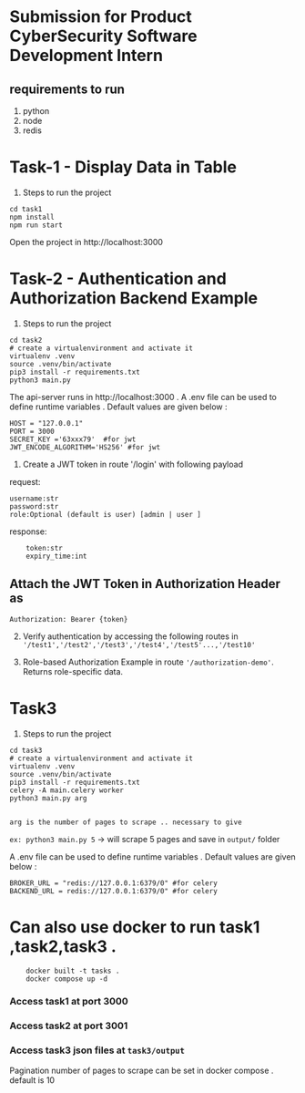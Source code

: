 # Submission for Product CyberSecurity Software Development Intern

## requirements to run
1. python
2. node
3. redis

# Task-1 - Display Data in Table

1. Steps to run the project

```
cd task1
npm install
npm run start
```

Open the project in http://localhost:3000


# Task-2 - Authentication and Authorization Backend Example

1. Steps to run the project

```
cd task2
# create a virtualenvironment and activate it
virtualenv .venv
source .venv/bin/activate
pip3 install -r requirements.txt
python3 main.py

```

The  api-server runs in http://localhost:3000 .
A .env file can be used to define runtime variables . Default values are given below :
```
HOST = "127.0.0.1" 
PORT = 3000
SECRET_KEY ='63xxx79'  #for jwt
JWT_ENCODE_ALGORITHM='HS256' #for jwt

```

1. Create a JWT token in route '/login' with following payload


request:
```
username:str
password:str
role:Optional (default is user) [admin | user ]

```

response:
```
    token:str
    expiry_time:int

```


## Attach the JWT Token in Authorization Header as

`Authorization: Bearer {token}`


2. Verify authentication by accessing the following routes in ` '/test1','/test2','/test3','/test4','/test5'...,'/test10'`


3. Role-based Authorization Example in route `'/authorization-demo'`. Returns role-specific data.


# Task3


1. Steps to run the project

```
cd task3
# create a virtualenvironment and activate it
virtualenv .venv
source .venv/bin/activate
pip3 install -r requirements.txt
celery -A main.celery worker 
python3 main.py arg


```

`arg is the number of pages to scrape .. necessary to give `

`ex: python3 main.py 5` -> will scrape 5 pages and save in `output/` folder

A .env file can be used to define runtime variables . Default values are given below :
```
BROKER_URL = "redis://127.0.0.1:6379/0" #for celery
BACKEND_URL = redis://127.0.0.1:6379/0" #for celery
```

# Can also use docker to run task1 ,task2,task3 .

```
    docker built -t tasks .
    docker compose up -d
```

### Access task1 at port 3000
### Access task2 at port 3001
### Access task3 json files at `task3/output`

Pagination number of pages to scrape can be set in docker compose . default is 10 
